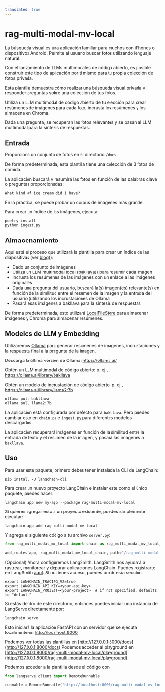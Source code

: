 ```yaml
---
translated: true
---
```


# rag-multi-modal-mv-local

La búsqueda visual es una aplicación familiar para muchos con iPhones o dispositivos Android. Permite al usuario buscar fotos utilizando lenguaje natural.

Con el lanzamiento de LLMs multimodales de código abierto, es posible construir este tipo de aplicación por ti mismo para tu propia colección de fotos privada.

Esta plantilla demuestra cómo realizar una búsqueda visual privada y responder preguntas sobre una colección de tus fotos.

Utiliza un LLM multimodal de código abierto de tu elección para crear resúmenes de imágenes para cada foto, incrusta los resúmenes y los almacena en Chroma.

Dada una pregunta, se recuperan las fotos relevantes y se pasan al LLM multimodal para la síntesis de respuestas.

## Entrada

Proporciona un conjunto de fotos en el directorio `/docs`.

De forma predeterminada, esta plantilla tiene una colección de 3 fotos de comida.

La aplicación buscará y resumirá las fotos en función de las palabras clave o preguntas proporcionadas:

```text
What kind of ice cream did I have?
```

En la práctica, se puede probar un corpus de imágenes más grande.

Para crear un índice de las imágenes, ejecuta:

```shell
poetry install
python ingest.py
```

## Almacenamiento

Aquí está el proceso que utilizará la plantilla para crear un índice de las diapositivas (ver [blog](https://blog.langchain.dev/multi-modal-rag-template/))):

* Dado un conjunto de imágenes
* Utiliza un LLM multimodal local ([bakllava](https://ollama.ai/library/bakllava))) para resumir cada imagen
* Incrusta los resúmenes de las imágenes con un enlace a las imágenes originales
* Dada una pregunta del usuario, buscará la(s) imagen(es) relevante(s) en función de la similitud entre el resumen de la imagen y la entrada del usuario (utilizando los incrustaciones de Ollama)
* Pasará esas imágenes a bakllava para la síntesis de respuestas

De forma predeterminada, esto utilizará [LocalFileStore](https://python.langchain.com/docs/integrations/stores/file_system) para almacenar imágenes y Chroma para almacenar resúmenes.

## Modelos de LLM y Embedding

Utilizaremos [Ollama](https://python.langchain.com/docs/integrations/chat/ollama#multi-modal) para generar resúmenes de imágenes, incrustaciones y la respuesta final a la pregunta de la imagen.

Descarga la última versión de Ollama: https://ollama.ai/

Obtén un LLM multimodal de código abierto: p. ej., https://ollama.ai/library/bakllava

Obtén un modelo de incrustación de código abierto: p. ej., https://ollama.ai/library/llama2:7b

```shell
ollama pull bakllava
ollama pull llama2:7b
```

La aplicación está configurada por defecto para `bakllava`. Pero puedes cambiar esto en `chain.py` e `ingest.py` para diferentes modelos descargados.

La aplicación recuperará imágenes en función de la similitud entre la entrada de texto y el resumen de la imagen, y pasará las imágenes a `bakllava`.

## Uso

Para usar este paquete, primero debes tener instalada la CLI de LangChain:

```shell
pip install -U langchain-cli
```

Para crear un nuevo proyecto LangChain e instalar este como el único paquete, puedes hacer:

```shell
langchain app new my-app --package rag-multi-modal-mv-local
```

Si quieres agregar esto a un proyecto existente, puedes simplemente ejecutar:

```shell
langchain app add rag-multi-modal-mv-local
```

Y agrega el siguiente código a tu archivo `server.py`:

```python
from rag_multi_modal_mv_local import chain as rag_multi_modal_mv_local_chain

add_routes(app, rag_multi_modal_mv_local_chain, path="/rag-multi-modal-mv-local")
```

(Opcional) Ahora configuremos LangSmith.
LangSmith nos ayudará a rastrear, monitorear y depurar aplicaciones LangChain.
Puedes registrarte en LangSmith [aquí](https://smith.langchain.com/).
Si no tienes acceso, puedes omitir esta sección.

```shell
export LANGCHAIN_TRACING_V2=true
export LANGCHAIN_API_KEY=<your-api-key>
export LANGCHAIN_PROJECT=<your-project>  # if not specified, defaults to "default"
```

Si estás dentro de este directorio, entonces puedes iniciar una instancia de LangServe directamente por:

```shell
langchain serve
```

Esto iniciará la aplicación FastAPI con un servidor que se ejecuta localmente en
[http://localhost:8000](http://localhost:8000)

Podemos ver todas las plantillas en [http://127.0.0.1:8000/docs](http://127.0.0.1:8000/docs)
Podemos acceder al playground en [http://127.0.0.1:8000/rag-multi-modal-mv-local/playground](http://127.0.0.1:8000/rag-multi-modal-mv-local/playground)

Podemos acceder a la plantilla desde el código con:

```python
from langserve.client import RemoteRunnable

runnable = RemoteRunnable("http://localhost:8000/rag-multi-modal-mv-local")
```
